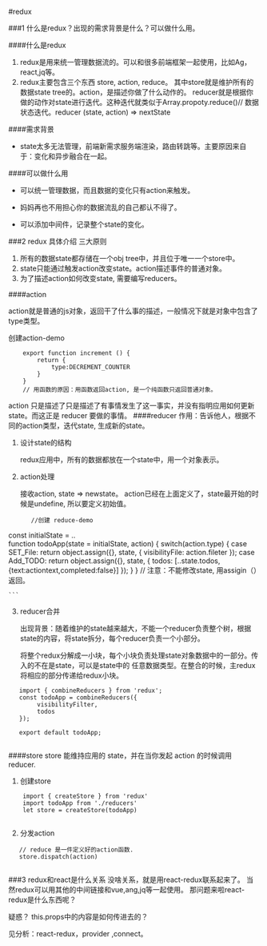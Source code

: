 #redux

###1 什么是redux？出现的需求背景是什么？可以做什么用。

####什么是redux

1. redux是用来统一管理数据流的。可以和很多前端框架一起使用，比如Ag，react,jq等。
2. redux主要包含三个东西 store, action, reduce。 其中store就是维护所有的数据state tree的。action，是描述你做了什么动作的。 reducer就是根据你做的动作对state进行迭代。这种迭代就类似于Array.propoty.reduce()// 数据状态迭代。reducer (state, action) => nextState


####需求背景
  * state太多无法管理，前端新需求服务端渲染，路由转跳等。主要原因来自于：变化和异步融合在一起。
  
####可以做什么用 
 * 可以统一管理数据，而且数据的变化只有action来触发。

 * 妈妈再也不用担心你的数据流乱的自己都认不得了。 

 * 可以添加中间件，记录整个state的变化。

###2 redux 具体介绍
三大原则

1. 所有的数据state都存储在一个obj tree中，并且位于唯一一个store中。
2. state只能通过触发action改变state。action描述事件的普通对象。
3. 为了描述action如何改变state, 需要编写reducers。

####action

action就是普通的js对象，返回干了什么事的描述，一般情况下就是对象中包含了type类型。

创建action-demo

```
	export function increment () {
		return {
			type:DECREMENT_COUNTER
		}
	}
	// 用函数的原因：用函数返回action, 是一个纯函数只返回普通对象。

```
 action 只是描述了只是描述了有事情发生了这一事实，并没有指明应用如何更新 state。而这正是 reducer 要做的事情。
####reducer
作用：告诉他人，根据不同的action类型，迭代state, 生成新的state。

 1. 设计state的结构
 
    redux应用中，所有的数据都放在一个state中，用一个对象表示。

 2. action处理
 
    接收action, state => newstate。 action已经在上面定义了，state最开始的时候是undefine, 所以要定义初始值。
    
    ```
       //创建 reduce-demo
   const initialState = ..   
   function todoApp(state = initialState, action) {
    switch(action.type) {
      case SET_File: 
        return object.assign({}, state, {
          visibilityFile: action.fileter
          });
       case Add_TODO: 
        return object.assign({}, state, {
          todos: [..state.todos, {text:actiontext,completed:false}]
        });
    }
   }
   // 注意：不能修改state, 用assigin（）返回。
    
    ```
 3. reducer合并 
 
     出现背景：随着维护的state越来越大，不能一个reducer负责整个树，根据state的内容，将state拆分，每个reducer负责一个小部分。
 
     将整个redux分解成一小块，每个小块负责处理state对象数据中的一部分。传入的不在是state，可以是state中的 任意数据类型。在整合的时候，主redux将相应的部分传递给redux小块。
   
   
```
   import { combineReducers } from 'redux';
   const todoApp = combineReducers({
 	  	visibilityFilter,
 	  	todos
   });

   export default todoApp;
    
```	
    
####store 
store 能维持应用的 state，并在当你发起 action 的时候调用 reducer.

1. 创建store
	
```
	import { createStore } from 'redux'
	import todoApp from './reducers'
	let store = createStore(todoApp)
	
```

2. 分发action
 
```
   // reduce 是一件定义好的action函数.
   store.dispatch(action)
     
```

###3 redux和react是什么关系
没啥关系，就是用react-redux联系起来了。 当然redux可以用其他的中间链接和vue,ang,jq等一起使用。
那问题来啦react-redux是什么东西呢？

疑惑？
this.props中的内容是如何传进去的？

见分析：react-redux，provider ,connect。

